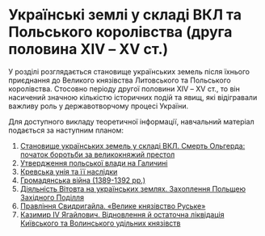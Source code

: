 Українські землі у складі ВКЛ та Польського королівства (друга половина ХІV – ХV ст.)
=====================================
У розділі розглядається становище українських земель після їхнього приєднання до Великого князівства Литовського та Польського королівства. Стосовно періоду другої половини ХІV – ХV ст., то він насичений значною кількістю історичних подій та явищ, які відігравали важливу роль у державотворчому процесі України.

Для доступного викладу теоретичної інформації, навчальний матеріал подається за наступним планом:<br>
1. [Становище українських земель у складі ВКЛ. Смерть Ольгерда: початок боротьби за великокняжий престол](http://history.ed-era.com/stanovische_ukranskih_zemel_u_skladi_vkl_smerti_olgerda.html)
2. [Утвердження польської влади на Галичині](http://history.ed-era.com/utverdzhennya_polskoi_vladi_na_galichini.html)
3. [Кревська унія та її наслідки](http://history.ed-era.com/krevska_unya_ta_naslidki.html)
4. [Громадянська війна (1389-1392 рр.)](http://history.ed-era.com/gromadyanska_viyna_1389-1392_rr.html)
5. [Діяльність Вітовта на українських землях. Захоплення Польщею Західного Поділля](http://history.ed-era.com/dyalnst_vitovta_na_ukranskih_zemlyah_zahoplennya_podillya.html)
6. [Правління Свидригайла. «Велике князівство Руське»](http://history.ed-era.com/pravlinnya_svidrigaila_velike_knyazivstvo_ruske.html)
7. [Казимир IV Ягайлович. Відновлення й остаточна ліквідація Київського та Волинського удільних князівств](http://history.ed-era.com/kazimir_iv_yagailovich_vidnovlennya_i_likvidacia_knyazivstv.html)